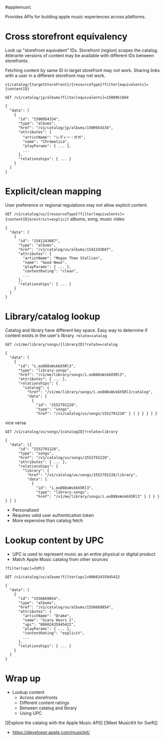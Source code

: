  #applemusic 

Provides APIs for building apple music experiences across platforms.

# Cross storefront equivalency
Look up "storefront equivalent" IDs.  Storefront (region) scopes the catalog.  
Atlerante versions of content may be available with different IDs between storefronts.

Fetching content by same ID in target storefront may not work.  Sharing links with a user in a different storefront may not work.

`v1/catalog/{targetStoreFront}/{resourceType}?filter[equivalents]={contentID}`

```
GET /v1/catalog/jp/albums?filter[equivalents]=1500951604

{
  "data": [
    {
      "id": "1500954334",
      "type": "albums",
      "href": "/v1/catalog/jp/albums/1500954334",
      "attributes": {
        "artistName": "レディー・ガガ",
        "name": "Chromatica",
        "playParams": { ... },
        ...
      },
      "relationships": { ... }
    }
  ]
}
```


# Explicit/clean mapping
User preference or regional regulations may not allow explicit content.

`GET /v1/catalog/us/{resourceType}?filter[equivalents]={contentID}&restrict=explicit`
albums, song, music video

```
{
  "data": [
    {
      "id": "1541243687",
      "type": "albums",
      "href": "/v1/catalog/us/albums/1541243687",
      "attributes": {
        "artistName": "Megan Thee Stallion",
        "name": "Good News",
        "playParams": { ... },
        "contentRating": "clean",
        ...
      },
      "relationships": { ... }
    }
  ]
}
```



# Library/catalog lookup
Catalog and library have different key space.  Easy way to determine if content exists in the user's library.
`relate=catalog`
```
GET /v1/me/library/songs/{libraryID}?relate=catalog

{
  "data": [
    {
      "id": "i.eoD88xWsk6X5Rl3",
      "type": "library-songs",
      "href": "/v1/me/library/songs/i.eoD88xWsk6X5Rl3",
      "attributes": { ... },
      "relationships": {
        "catalog": {
          "href": "/v1/me/library/songs/i.eoD88xWsk6X5Rl3/catalog",
          "data": [
            {
              "id": "1552791228",
              "type": "songs",
              "href": "/v1/catalog/us/songs/1552791228" } ] } } } ] }
```

vice versa

```
GET /v1/catalog/us/songs/{catalogID}?relate=library

{
  "data": [{
      "id": "1552791228",
      "type": "songs",
      "href": "/v1/catalog/us/songs/1552791228",
      "attributes": { ... },
      "relationships": {
        "library": {
          "href": "/v1/catalog/us/songs/1552791228/library",
          "data": [
            {
              "id": "i.eoD88xWsk6X5Rl3",
              "type": "library-songs",
              "href": "/v1/me/library/songs/i.eoD88xWsk6X5Rl3" } ] } } } ] }
```

* Personalized
* Requires valid user authentication token
* More expensive than catalog fetch


# Lookup content by UPC
* UPC is used to represent music as an entire physical or digital product
* Match Apple Music catalog from other sources

`?filter[upc]={UPC}`

```
GET /v1/catalog/us/albums?filter[upc]=00602435945422

{
  "data": [
    {
      "id": "1556669854",
      "type": "albums",
      "href": "/v1/catalog/us/albums/1556669854",
      "attributes": {
        "artistName": "Drake",
        "name": "Scary Hours 2",
        "upc": "00602435945422",
        "playParams": { ... },
        "contentRating": "explicit",
        ...
      },
      "relationships": { ... }
    }
  ]
}
```

# Wrap up
* Lookup content
	* Across storefronts
	* Different content ratings
	* Between catalog and library
	* Using UPC

[[Explore the catalog with the Apple Music API]]
[[Meet MusicKit for Swift]]

* https://developer.apple.com/musickit/


